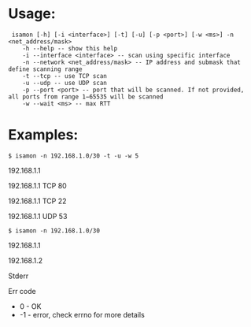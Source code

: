 # Usage:
```
 isamon [-h] [-i <interface>] [-t] [-u] [-p <port>] [-w <ms>] -n <net_address/mask>
    -h --help -- show this help
    -i --interface <interface> -- scan using specific interface
    -n --network <net_address/mask> -- IP address and submask that define scanning range
    -t --tcp -- use TCP scan
    -u --udp -- use UDP scan
    -p --port <port> -- port that will be scanned. If not provided, all ports from range 1−65535 will be scanned
    -w --wait <ms> -- max RTT
```
# Examples:
```$ isamon -n 192.168.1.0/30 -t -u -w 5```

192.168.1.1 

192.168.1.1 TCP 80

192.168.1.1 TCP 22 

192.168.1.1 UDP 53 

```$ isamon -n 192.168.1.0/30 ```

192.168.1.1 

192.168.1.2 

Stderr

Err code
- 0 - OK
- -1 - error, check errno for more details
